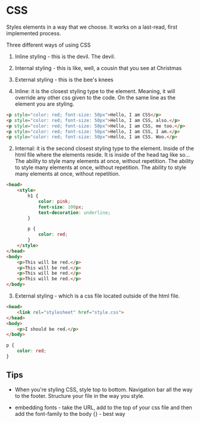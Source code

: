 # CSS

Styles elements in a way that we choose. It works on a last-read, first implemented process.

Three different ways of using CSS

1. Inline styling - this is the devil. The devil.
2. Internal styling - this is like, well, a cousin that you see at Christmas
3. External styling - this is the bee's knees

1. Inline: it is the closest styling type to the element. Meaning, it will override any other css given to the code. On the same line as the element you are styling.
```html
<p style="color: red; font-size: 50px">Hello, I am CSS</p>
<p style="color: red; font-size: 50px">Hello, I am CSS, also.</p>
<p style="color: red; font-size: 50px">Hello, I am CSS, me too.</p>
<p style="color: red; font-size: 50px">Hello, I am CSS, I am.</p>
<p style="color: red; font-size: 50px">Hello, I am CSS. Woo.</p>
```

2. Internal: it is the second closest styling type to the element. Inside of the html file where the elements reside. It is inside of the head tag like so... The ability to style many elements at once, without repetition. The ability to style many elements at once, without repetition. The ability to style many elements at once, without repetition. 
```html
<head>
    <style>
        h1 {
            color: pink;
            font-size: 100px;
            text-decoration: underline;
        }

        p {
            color: red;
        }
    </style>
</head>
<body>
    <p>This will be red.</p>
    <p>This will be red.</p>
    <p>This will be red.</p>
    <p>This will be red.</p>
</body>
```

3. External styling - which is a css file located outside of the html file. 
```html
<head>
    <link rel="stylesheet" href="style.css">
</head>
<body>
    <p>I should be red.</p>
</body>
```

```css file: style.css
p {
    color: red;
}
```

## Tips

* When you're styling CSS, style top to bottom. Navigation bar all the way to the footer. Structure your file in the way you style.

* embedding fonts - take the URL, add to the top of your css file and then add the font-family to the body {} - best way